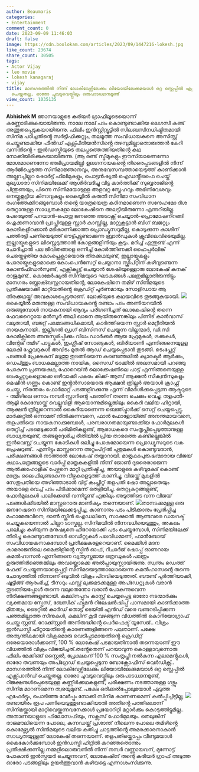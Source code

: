 ```yaml
---
author: Beaumaris
categories:
- Entertainment
comment_count: 0
date: 2023-09-09 11:46:03
draft: false
image: https://cdn.boolokam.com/articles/2023/09/1447216-lokesh.jpg
like_count: 23674
share_count: 30505
tags:
- Actor Vijay
- leo movie
- lokesh kanagaraj
- vijay
title: മാനഗരത്തിൽ നിന്ന് ലോകിവേഴ്സിലേക്കും ലിയോയിലേക്കുമയാൾ ഒറ്റ സ്റ്റെപ്പിൽ എക്സ്പാൻഡ്
  ചെയ്തതല്ല, ഓരോ ചുവടുവെയ്പ്പിലും ഒരുപാടധ്വാനമുണ്ട്
view_count: 1035135
---
```


**Abhishek M** ഞാനയാളുടെ കരിയർ ഗ്രാഫിലൂടെയൊന്ന് കണ്ണോടിക്കുകയായിരുന്നു. നാലേ നാല് പടം കൊണ്ടുണ്ടാക്കിയ ലെഗസി കണ്ട് അത്ഭുതപ്പെടുകയായിരുന്നു. ഫിലിം ഇൻസ്റ്റിറ്റ്യൂട്ടിൽ സിലബസിനധിഷ്ഠിതമായി സിനിമ പഠിച്ചതിൻ്റെ സർട്ടിഫിക്കറ്റും, തലമൂത്ത സംവിധായകനെ അസിസ്റ്റ് ചെയ്തുണ്ടാക്കിയ ഫീൽഡ് എക്സ്പീരിയൻസിൻ്റെ തഴമ്പുമില്ലാതൊരുത്തൻ കേറി വന്നതിൻ്റെ - ഇൻഡസ്ട്രിയുടെ തലപ്പത്തെത്തിയതിൻ്റെ കഥ നോക്കിയിരിക്കുകയായിരുന്നു. (ആ രണ്ട് സ്ട്രീമുകളും ഈസിയാണെന്നോ മോശമാണെന്നോ അഭിപ്രായമില്ല) ഉലഗനായകൻ്റെ തിരൈപ്പടങ്ങളിൽ നിന്ന് ആർജിച്ചെടുത്ത സിനിമാജ്ഞാനവും, അനുഭവസമ്പത്തായെടുത്ത് കാണിക്കാൻ അല്ലറച്ചില്ലറ ഷോർട്ട് ഫിലിമുകളും, പൊട്ടൻഷ്യൽ ഐഡൻ്റിഫൈ ചെയ്ത് മുഖ്യധാരാ സിനിമയിലേക്ക് ആശിർവദിച്ചു വിട്ട കാർത്തിക്ക് സുബ്ബരാജിൻ്റെ പിന്തുണയും, പിന്നെ സിനിമയോടുള്ള അളവറ്റ സ്നേഹവും അഭിനിവേശവും നെയ്തുകൂട്ടിയ കിനാവുകളും കൈയ്യിൽ കരുതി സിനിമാ സംവിധാന രംഗത്തേക്കിറങ്ങുമ്പോൾ തൻ്റെ യാത്രയെത്ര കഠിനമാണെന്ന സന്ദേഹമോ ദിശ തെറ്റാനുള്ള സാധ്യതകളോ ലോകേഷിനെ അലട്ടിയിരുന്നോ എന്നറിയില്ല. പേരെടുത്ത് പറയാൻ-പൊതു ജനത്തെ അട്രാക്റ്റ് ചെയ്യാൻ-പ്രൊമോഷനിറങ്ങി ഐക്കണാവാൻ പ്രാപ്തിയുള്ള സ്റ്റാർ കാസ്റ്റില്ല, മാറ്റുകൂട്ടാൻ ബിഗ് ബജറ്റും കോടികളിറക്കാൻ മടികാണിക്കാത്ത പ്രൊഡ്യൂസറുമില്ല, കൊടുക്കുന്ന കാശിന് പത്തിരട്ടി പണിയെടുത്ത് ഔട്ട്പുട്ടുണ്ടാക്കുന്ന ബ്രാൻഡുകൾ ക്രൂവിലെവിടെയുമില്ല. ഇല്ലായ്മകളുടെ ലിസ്റ്റെടുത്താൽ കോളങ്ങളിനിയും കൂടും. മറിച്ച് എന്തുണ്ട് എന്ന് ചോദിച്ചാൽ പല ജീവിതങ്ങളെ ഒന്നിച്ച് കോർത്തിണക്കി ഹൈപ്പർലിങ്ക് ചെയ്തെഴുതിയ കോംപ്ലെക്സായൊരു തിരക്കഥയുണ്ട്, ഇല്ലായ്മകളും പോരായ്മകളുമൊക്കെ കോംപെൻസേറ്റ് ചെയ്യാനാ സ്ക്രിപ്റ്റിന് കഴിവുണ്ടെന്ന കോൺഫിഡൻസുണ്ട്, എക്സിക്യൂട്ട് ചെയ്യാൻ ശേഷിയുള്ളൊരു ലോകേഷ് കനക് രാജുമുണ്ട്.. കൊമേർഷ്യൽ സിനിമയുടെ ഘടകങ്ങൾ പലതുമില്ലാതിരുന്നിട്ടും മാനഗരം ബ്ലോക്ബസ്റ്ററായതിൻ്റെ, ലോകേഷിനെ തമിഴ് സിനിമയുടെ പ്രതീക്ഷയാക്കി മാറ്റിയതിൻ്റെ ക്രെഡിറ്റ് പൂർണമായും സോളിഡായ ആ തിരക്കഥയ്ക്ക് അവകാശപ്പെട്ടതാണ്. ലോകിയുടെ കഥയവിടെ തുടങ്ങുകയായി. ![](https://cdn.boolokam.com/articles/2023/09/1447216-lokesh.jpg)കൈയ്യിൽ മരുന്നുള്ള സംവിധായകൻ്റെ രണ്ടാം പടം അണിയറയിൽ ഒരുങ്ങുമ്പോൾ നായകനായി ആദ്യം പരിഗണിച്ചത് ലോകേഷിൻ്റെ തന്നെ ഫേവറൈറ്റായ മൻസൂർ അലി ഖാനെ ആയിരുന്നെങ്കിലും പിന്നീട് കാൻവാസ് വലുതായി, ബജറ്റ് പലമടങ്ങധികമായി, കാർത്തിയെന്ന സ്റ്റാർ മെറ്റീരിയൽ നായകനായി.. ഇല്ലീഗൽ ഡ്രഗ് ബിസിനസ് ചെയ്യുന്ന വില്ലന്മാർ, ഡി.സി കോമിക്സിനെ അനുസ്മരിപ്പിക്കും വിധം ഡാർക്കർ ആയ ഫ്രേമുകൾ, ട്രക്കുകൾ, വിൻ്റേജ് തമിഴ് പാട്ടുകൾ, ഇംഗ്ലീഷ് സോങ്ങുകൾ, ബിരിയാണി എന്നിങ്ങനെയുളള ലോകി ഫ്ലേവറുകൾ അവിടം മുതൽ ആഡ് ചെയ്യപ്പെടാൻ തുടങ്ങി. ടെംപ്ലേറ്റ് പടങ്ങൾ പ്രേക്ഷകന് മടുത്തു തുടങ്ങിയെന്ന കണ്ടെത്തലിൽ ക്യാരക്ടർ ആർക്കും, ഡെപ്ത്തും ബാധകമല്ലാത്ത നായിക, സൈഡ് ട്രാക്കിൽ അലസമായി പറഞ്ഞു പോകുന്ന പ്രണയകഥ, ഫോറെയ്ൻ ലൊക്കേഷനിലെ പാട്ട് എന്നിങ്ങനെയുള്ള ടെംപ്ലേറ്റുകളൊക്കെ ഒഴിവാക്കി പകരം കിക്ക്-ആസ് ആക്ഷൻ സീക്വൻസുകളും മെഷീൻ ഗണ്ണും കൊണ്ട് ഇൻ്റൻസായൊരു ആക്ഷൻ ത്രില്ലർ അയാൾ ക്രാഫ്റ്റ് ചെയ്തു, നിരന്തരം ഫോർമാറ്റ് പടങ്ങളിറക്കുന്നു എന്ന് വിമർശിക്കപ്പെടുന്ന ആക്ടറുടെ - തമിഴിലെ ഒന്നാം നമ്പർ സ്റ്റാറിൻ്റെ പടത്തിന് തന്നെ ചെക്കും വെച്ചു. തളപതി- ആറ്റ്ലി കോമ്പോയ്ക്ക് വെല്ലുവിളി ആയൊന്നുമില്ലെങ്കിലും കൈദി വലിയ ഹിറ്റായി, ആക്ഷൻ ത്രില്ലറെന്നാൽ കൈദിയാണെന്ന ബെഞ്ച്മാർക്ക് സെറ്റ് ചെയ്യപ്പെട്ടു. മാർക്കറ്റിൽ ഒന്നാമത് നിൽക്കുന്നവനെ, ഫാൻ ഫോളോയിങ്ങ് അനന്തമായവനെ, തളപതിയെ നായകനാക്കുമ്പോൾ, പരമ്പരാഗതമായുണ്ടാക്കിയ ഫോർമുലകൾ തെറ്റിച്ച് പടമെടുക്കാൻ പരിമിതികളുണ്ട്, ആരാധകരെ സംതൃപ്തിപ്പെടുത്താനുള്ള ബാധ്യതയുണ്ട്, തങ്ങളുദ്ദേശിച്ച രീതിയിൽ പ്രിയ താരത്തെ കണ്ടില്ലെങ്കിൽ ഇൻവെസ്റ്റ് ചെയ്യുന്ന കോടികൾ ഒലിച്ചു പോകുമോയെന്ന പ്രൊഡ്യൂസറുടെ വക പ്രെഷറുണ്ട്.. എന്നിട്ടും മാസ്റ്ററെന്ന അറ്റംപ്റ്റിൽ പുതുമകൾ കൊണ്ടുവരാൻ, പരീക്ഷണങ്ങൾ നടത്താൻ ലോകേഷ് തയ്യാറായി. മാതൃകാപുരുഷന്മാരായ വിജയ് കഥാപാത്രങ്ങളുടെ വാർപ്പ് മാതൃകകളിൽ നിന്ന് ജോൺ ദുരൈരാജെന്ന ആൽക്കഹോളിക് പേഴ്സനെ മാറ്റി പ്രതിഷ്ഠിച്ചു, അയാളുടെ കഴിവുകേട് കൊണ്ട് മാത്രം ലൈഫിലുണ്ടാകുന്ന വീഴ്ചകളെടുത്ത് കാണിച്ചു, വിജയ്ക്ക് മുകളിൽ സേതുപതിയെ അഴിഞ്ഞാടാൻ വിട്ട് കംപ്ലീറ്റ് തളപതി ഷോ അല്ലാതെയും അയാളെ വെച്ച് പടം പിടിക്കാമെന്ന് തെളിയിച്ചു. തെറ്റുകുറ്റങ്ങളുണ്ട്, ഫോർമുലകൾ പാലിക്കേണ്ടി വന്നിട്ടുണ്ട് എങ്കിലും അടുത്തിടെ വന്ന വിജയ് പടങ്ങൾക്കിടയിൽ മാസ്റ്ററൊരു മാണിക്യം തന്നെയാണ്. ![](https://cdn.boolokam.com/articles/2023/09/yyy.jpg)താനടക്കമുള്ള ഒരു ജനറേഷനെ സിനിമയിലേക്കടുപ്പിച്ച, കാണാനും പടം പിടിക്കാനും പ്രേരിപ്പിച്ച മഹാമേരുവിനെ, ഓൺ സ്ക്രീൻ ഐഡലിനെ, സാക്ഷാൽ ആണ്ടവരെ ഡയറക്ട് ചെയ്യുകയെന്നാൽ ചില്ലറ ടാസ്കല്ല. സിനിമയിൽ നിന്നവധിയെടുത്തും, അകലം പാലിച്ചും കഴിയുന്ന മനുഷ്യനെ ഹീറോയാക്കി പടം ചെയ്യുമ്പോൾ, സിനിമയിലേക്ക് തിരിച്ചു കൊണ്ടുവരുമ്പോൾ ഓഡിറ്റുകൾ പലവിധമാണ്, ഫാൻബോയ് സംവിധായകനാകുമ്പോൾ പ്രതീക്ഷകളേറെയാണ്. മൈക്കിൾ മദന കാമരാജനിലെ മൈക്കിളിൻ്റെ സ്പിൻ ഓഫ്, റീചാർജ് ഷോപ്പ് ഓണറായ കമൽഹാസൻ എന്നിങ്ങനെ വ്യത്യസ്തമായ ത്രെഡുകൾ പലതും ഉരുത്തിരിഞ്ഞെങ്കിലും അവയ്ക്കൊക്കെ അൽപ്പായുസ്സായിരുന്നു. സ്വന്തം ഡെത്ത് ഫേക്ക് ചെയ്യുന്നയാളെപ്പറ്റി സിനിമയെടുത്താലോയെന്ന കമൽഹാസൻ്റെ തന്നെ ചോദ്യത്തിൽ നിന്നാണ് ഒടുവിൽ വിക്രം പിറവിയെടുത്തത്. ബൗണ്ട് പൂർത്തിയാക്കി, ഷൂട്ടിങ്ങ് ആരംഭിച്ച്, ടീസറും ഫസ്റ്റ് ലുക്കുമടക്കമുള്ള അപ്ഡേറ്റുകൾ വരാൻ തുടങ്ങിയപ്പോൾ തന്നെ വലുതെന്തോ വരാൻ പോകുന്നുവെന്ന നിരീക്ഷണങ്ങളുണ്ടായി. കമലിനപ്പുറം കാസ്റ്റ് ചെയ്യപ്പെട്ട ഓരോ നടന്മാർക്കും വ്യക്തമായ സ്പേസ്, ബേസിക് ഹ്യൂമൻ റിലേഷൻഷിപ്പ് പാസമായി കാണിക്കാത്ത മിതത്വം, ടൈറ്റിൽ കാർഡ് തൊട്ട് ടെയ്ൽ എൻഡ് വരെ വണ്ടറടിപ്പിക്കുന്ന പഞ്ഞമില്ലാത്ത സീനുകൾ, കമലിന് കൂടി വഴങ്ങുന്ന വിധത്തിൽ കൊറിയോഗ്രാഫ് ചെയ്ത സ്റ്റണ്ട്. റോക്ക്സ്റ്റാർ അനിരുദ്ധിൻ്റെ പെർഫെക്ട് യൂസേജ്.. വിക്രം ഇൻഡസ്ട്രി ഹിറ്റായതിൻ്റെ കാരണങ്ങളിങ്ങനെ പലതാണ്. പക്ഷേ അത്യന്തികമായി വിക്രമൊരു വെട്രിപ്പടമായതിൻ്റെ ക്രെഡിറ്റ് ഒരേയൊരാൾക്കാണ്, 100 % ലോകേഷ് പടമായതിനാൽ തന്നെയാണ് ഈ വിധത്തിൽ വിക്രം വിജയിച്ചത്.തൻ്റേതെന്ന് പറയാവുന്ന കൊള്ളാവുന്നൊരു ഫിലിം മേക്കിങ്ങ് സ്റ്റൈൽ, പ്രേക്ഷകന് 100 % സംതൃപ്തി നൽകുന്ന എലമെൻ്റുകൾ, ഓരോ തവണയും അപ്ഗ്രേഡ് ചെയ്യപ്പെടുന്ന ബോക്സോഫീസ് വെർഡിക്റ്റ്.. മാനഗരത്തിൽ നിന്ന് ലോകിവേഴ്സിലേക്കും ലിയോയിലേക്കുമയാൾ ഒറ്റ സ്റ്റെപ്പിൽ എക്സ്പാൻഡ് ചെയ്തതല്ല. ഓരോ ചുവടുവെയ്പ്പിലും ഒരുപാടധ്വാനമുണ്ട്, റിജക്ഷനുൾപ്പെടെയുള്ള കണ്ണീർക്കഥകളുണ്ട്, പരീക്ഷണം നടത്താനുള്ള ഗട്സും സിനിമ മാറണമെന്ന ത്വരയുമുണ്ട്. പക്ഷേ ഒരിക്കൽപ്പോലുമയാൾ എടുത്ത എഫേർട്ടും, പൊടിഞ്ഞ വേർപ്പും നോക്കി സിനിമ കാണണമെന്ന് കൽപ്പിച്ചിട്ടില്ല, ![](https://cdn.boolokam.com/articles/2023/09/ffffggg.jpeg)രണ്ടായിരം രൂപ പണിയെടുത്തുണ്ടാക്കിയാൽ അതിൻ്റെ പത്തിലൊന്ന് സിനിമയ്ക്കായി മാറ്റിവെയ്ക്കുന്നവനേക്കാൾ പ്രയോറിറ്റി മറ്റാർക്കും കൊടുത്തിട്ടുമില്ല.. അതാണയാളുടെ ഫിലോസഫിയും, സക്സസ് ഫോർമുലയും. തെലുങ്കിന് രാജമൗലിയെന്ന പോലെ, കന്നഡയ്ക്ക് പ്രശാന്ത് നീലെന്ന പോലെ തമിഴിൻ്റെ കൊമേഴ്സ്യൽ സിനിമയുടെ വലിയ കുതിച്ചു ചാട്ടത്തിൻ്റെ അമരക്കാരനാകാൻ സാധ്യതയുള്ളത് ലോകേഷ് തന്നെയാണ്. തളപതിയ്ക്കൊപ്പം വീണ്ടുമയാൾ കൈകോർക്കുമ്പോൾ ഇൻഡസ്ട്രി ഹിറ്റിൽ കുറഞ്ഞതൊന്നും പ്രതീക്ഷിക്കുന്നില്ല.നമ്മളിലൊരുവനിൽ നിന്ന് നമ്പർ വണ്ണായവന്, മുന്നോട്ട് പോകാൻ ഇൻസ്പയർ ചെയ്യുന്നവന്, ലോകേഷിന് തന്റെ കരിയർ ഗ്രാഫ് അടുത്ത ഓരോ പടങ്ങളിലും ഉയർത്തുവാൻ കഴിയട്ടെ എന്നാശംസിക്കുന്നു.